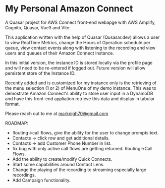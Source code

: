 # My Personal Amazon Connect

A Quasar project for AWS Connect front-end webapge with AWS Amplify, Cognito, Quasar, Vue3 and Vite.

This application written with the help of Quasar (Qusasar.dev) allows a user to view RealTime Metrics, change the Hours of Operation schedule per queue, view contact events along with listening to the recording and view users and queues of their Amazon Connect Instance.

In this initial version, the instance ID is stored locally via the profile page and will need to be re-entered if logged out. Future version will allow persistent store of the Instance ID.

Recently added and is customized for my instance only is the retrieving of the menu selection (1 or 2) of MenuOne of my demo instance. This was to demostrate Amazon Connect's ability to store user input in a DynamoDB and have this front-end appliation retrieve this data and display in tabular format.

Please reach out to me at marknigh70@gmail.com


ROADMAP:
* Routing->call flows, give the ability for the user to change prompts text.
* Contacts -> click row and get additional details.
* Contacts -> add Customer Phone Number in list.
* fix bug with only active call flows are getting returned. Routing->Call Flows.
* Add the ability to create/modify Quick Connects.
* Start some capabilities around Contact Lens.
* Change the playing of the recording to streaming especially large recordings.
* Add Campaign functionality.
